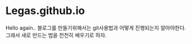# Legas.github.io
Hello again..
블로그를 만들기위해서는 git사용법과 어떻게 진행되는지 알아야한다. <br> 그래서 새로 만드는 법을 천천히 배우기로 하자.
